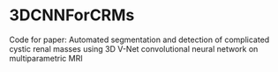 # 3DCNNForCRMs
Code for paper: Automated segmentation and detection of complicated cystic renal masses using 3D V-Net convolutional neural network on multiparametric MRI
